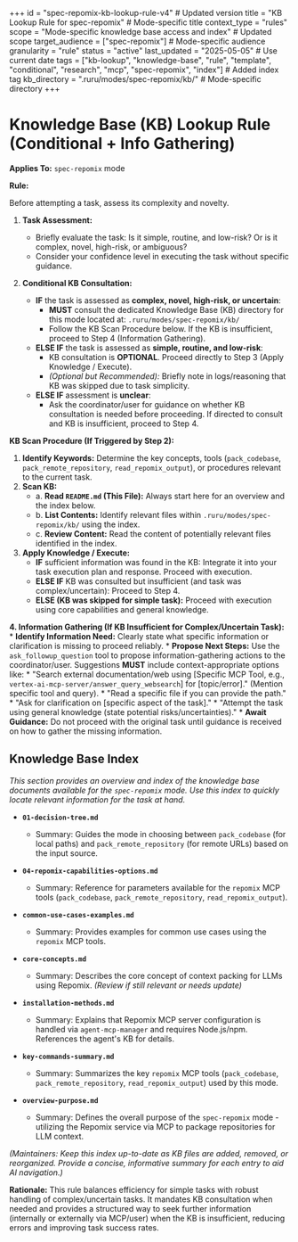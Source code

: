 +++
id = "spec-repomix-kb-lookup-rule-v4" # Updated version
title = "KB Lookup Rule for spec-repomix" # Mode-specific title
context_type = "rules"
scope = "Mode-specific knowledge base access and index" # Updated scope
target_audience = ["spec-repomix"] # Mode-specific audience
granularity = "rule"
status = "active"
last_updated = "2025-05-05" # Use current date
tags = ["kb-lookup", "knowledge-base", "rule", "template", "conditional", "research", "mcp", "spec-repomix", "index"] # Added index tag
kb_directory = ".ruru/modes/spec-repomix/kb/" # Mode-specific directory
+++

# Knowledge Base (KB) Lookup Rule (Conditional + Info Gathering)

**Applies To:** `spec-repomix` mode

**Rule:**

Before attempting a task, assess its complexity and novelty.

1.  **Task Assessment:**
    *   Briefly evaluate the task: Is it simple, routine, and low-risk? Or is it complex, novel, high-risk, or ambiguous?
    *   Consider your confidence level in executing the task without specific guidance.

2.  **Conditional KB Consultation:**
    *   **IF** the task is assessed as **complex, novel, high-risk, or uncertain**:
        *   **MUST** consult the dedicated Knowledge Base (KB) directory for this mode located at: `.ruru/modes/spec-repomix/kb/`
        *   Follow the KB Scan Procedure below. If the KB is insufficient, proceed to Step 4 (Information Gathering).
    *   **ELSE IF** the task is assessed as **simple, routine, and low-risk**:
        *   KB consultation is **OPTIONAL**. Proceed directly to Step 3 (Apply Knowledge / Execute).
        *   *(Optional but Recommended):* Briefly note in logs/reasoning that KB was skipped due to task simplicity.
    *   **ELSE IF** assessment is **unclear**:
        *   Ask the coordinator/user for guidance on whether KB consultation is needed before proceeding. If directed to consult and KB is insufficient, proceed to Step 4.

**KB Scan Procedure (If Triggered by Step 2):**

1.  **Identify Keywords:** Determine the key concepts, tools (`pack_codebase`, `pack_remote_repository`, `read_repomix_output`), or procedures relevant to the current task.
2.  **Scan KB:**
    *   a. **Read `README.md` (This File):** Always start here for an overview and the index below.
    *   b. **List Contents:** Identify relevant files within `.ruru/modes/spec-repomix/kb/` using the index.
    *   c. **Review Content:** Read the content of potentially relevant files identified in the index.
3.  **Apply Knowledge / Execute:**
    *   **IF** sufficient information was found in the KB: Integrate it into your task execution plan and response. Proceed with execution.
    *   **ELSE IF** KB was consulted but insufficient (and task was complex/uncertain): Proceed to Step 4.
    *   **ELSE (KB was skipped for simple task):** Proceed with execution using core capabilities and general knowledge.

**4. Information Gathering (If KB Insufficient for Complex/Uncertain Task):**
    *   **Identify Information Need:** Clearly state what specific information or clarification is missing to proceed reliably.
    *   **Propose Next Steps:** Use the `ask_followup_question` tool to propose information-gathering actions to the coordinator/user. Suggestions **MUST** include context-appropriate options like:
        *   "Search external documentation/web using [Specific MCP Tool, e.g., `vertex-ai-mcp-server/answer_query_websearch`] for [topic/error]." (Mention specific tool and query).
        *   "Read a specific file if you can provide the path."
        *   "Ask for clarification on [specific aspect of the task]."
        *   "Attempt the task using general knowledge (state potential risks/uncertainties)."
    *   **Await Guidance:** Do not proceed with the original task until guidance is received on how to gather the missing information.

## Knowledge Base Index

*This section provides an overview and index of the knowledge base documents available for the `spec-repomix` mode. Use this index to quickly locate relevant information for the task at hand.*

*   **`01-decision-tree.md`**
    *   Summary: Guides the mode in choosing between `pack_codebase` (for local paths) and `pack_remote_repository` (for remote URLs) based on the input source.

*   **`04-repomix-capabilities-options.md`**
    *   Summary: Reference for parameters available for the `repomix` MCP tools (`pack_codebase`, `pack_remote_repository`, `read_repomix_output`).

*   **`common-use-cases-examples.md`**
    *   Summary: Provides examples for common use cases using the `repomix` MCP tools.

*   **`core-concepts.md`**
    *   Summary: Describes the core concept of context packing for LLMs using Repomix. *(Review if still relevant or needs update)*

*   **`installation-methods.md`**
    *   Summary: Explains that Repomix MCP server configuration is handled via `agent-mcp-manager` and requires Node.js/npm. References the agent's KB for details.

*   **`key-commands-summary.md`**
    *   Summary: Summarizes the key `repomix` MCP tools (`pack_codebase`, `pack_remote_repository`, `read_repomix_output`) used by this mode.

*   **`overview-purpose.md`**
    *   Summary: Defines the overall purpose of the `spec-repomix` mode - utilizing the Repomix service via MCP to package repositories for LLM context.

*(Maintainers: Keep this index up-to-date as KB files are added, removed, or reorganized. Provide a concise, informative summary for each entry to aid AI navigation.)*


**Rationale:** This rule balances efficiency for simple tasks with robust handling of complex/uncertain tasks. It mandates KB consultation when needed and provides a structured way to seek further information (internally or externally via MCP/user) when the KB is insufficient, reducing errors and improving task success rates.
